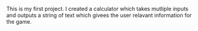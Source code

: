 This is my first project.
I created a calculator which takes mutliple inputs and outputs a string of text which givees the user relavant information for the game.
